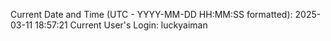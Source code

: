 Current Date and Time (UTC - YYYY-MM-DD HH:MM:SS formatted): 2025-03-11 18:57:21
Current User's Login: luckyaiman
